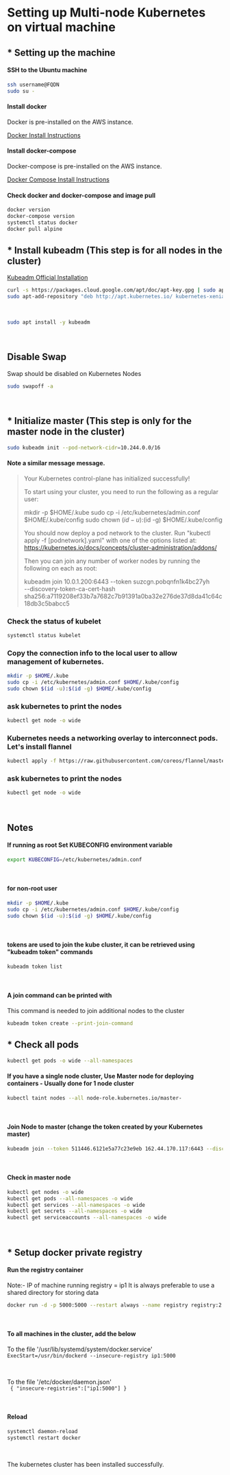 # Setting up Multi-node Kubernetes on virtual machine

## * Setting up the machine

#### SSH to the Ubuntu machine
```bash
ssh username@FQDN
sudo su -
```

#### Install docker
Docker is pre-installed on the AWS instance.

[Docker Install Instructions](https://docs.docker.com/install/)

#### Install docker-compose
Docker-compose is pre-installed on the AWS instance.

[Docker Compose Install Instructions](https://docs.docker.com/compose/install/)

#### Check docker and docker-compose and image pull
```bash
docker version
docker-compose version
systemctl status docker
docker pull alpine
```

## * Install kubeadm (This step is for all nodes in the cluster)
[Kubeadm Official Installation](https://kubernetes.io/docs/setup/independent/install-kubeadm/)

```bash
curl -s https://packages.cloud.google.com/apt/doc/apt-key.gpg | sudo apt-key add
sudo apt-add-repository "deb http://apt.kubernetes.io/ kubernetes-xenial main"
```
<br>


```bash
sudo apt install -y kubeadm
```

<br>

## Disable Swap

Swap should be disabled on Kubernetes Nodes

```bash
sudo swapoff -a
```
<br>

## * Initialize master (This step is only for the master node in the cluster)

```bash
sudo kubeadm init --pod-network-cidr=10.244.0.0/16
```
#### Note a similar message message.

> Your Kubernetes control-plane has initialized successfully!
> 
> To start using your cluster, you need to run the following as a regular user:
> 
>   mkdir -p $HOME/.kube
>   sudo cp -i /etc/kubernetes/admin.conf $HOME/.kube/config
>   sudo chown $(id -u):$(id -g) $HOME/.kube/config
> 
> You should now deploy a pod network to the cluster.
> Run "kubectl apply -f [podnetwork].yaml" with one of the options listed at:
>   https://kubernetes.io/docs/concepts/cluster-administration/addons/
> 
> Then you can join any number of worker nodes by running the following on each as root:
> 
> kubeadm join 10.0.1.200:6443 --token suzcgn.pobqnfn1k4bc27yh \
>     --discovery-token-ca-cert-hash sha256:a7119208ef33b7a7682c7b91391a0ba32e276de37d8da41c64c18db3c5babcc5 
>

### Check the status of kubelet
```bash
systemctl status kubelet
```

### Copy the connection info to the local user to allow management of kubernetes.
```bash
mkdir -p $HOME/.kube
sudo cp -i /etc/kubernetes/admin.conf $HOME/.kube/config
sudo chown $(id -u):$(id -g) $HOME/.kube/config
```

### ask kubernetes to print the nodes
```bash
kubectl get node -o wide
```

### Kubernetes needs a networking overlay to interconnect pods.  Let's install flannel
```bash
kubectl apply -f https://raw.githubusercontent.com/coreos/flannel/master/Documentation/kube-flannel.yml
```


### ask kubernetes to print the nodes
```bash
kubectl get node -o wide
```

<br>


## Notes

#### If running as root Set KUBECONFIG environment variable
```bash
export KUBECONFIG=/etc/kubernetes/admin.conf
```
<br>

#### for non-root user
```bash
mkdir -p $HOME/.kube
sudo cp -i /etc/kubernetes/admin.conf $HOME/.kube/config
sudo chown $(id -u):$(id -g) $HOME/.kube/config
```
<br>

#### tokens are used to join the kube cluster, it can be retrieved using "kubeadm token" commands
```bash
kubeadm token list
```
<br>

#### A join command can be printed with

This command is needed to join additional nodes to the cluster
```bash
kubeadm token create --print-join-command
```

## * Check all pods
```bash
kubectl get pods -o wide --all-namespaces
```

#### If you have a single node cluster, Use Master node for deploying containers - Usually done for 1 node cluster
```bash
kubectl taint nodes --all node-role.kubernetes.io/master-
```
<br>


#### Join Node to master (change the token created by your Kubernetes master)
```bash
kubeadm join --token 511446.6121e5a77c23e9eb 162.44.170.117:6443 --discovery-token-ca-cert-hash sha256:586789540ff1fa8dbb8cf8c9762424b96604e5eaf40cb203b79e5c587b23630b
```
<br>

#### Check in master node
```bash
kubectl get nodes -o wide
kubectl get pods --all-namespaces -o wide
kubectl get services --all-namespaces -o wide
kubectl get secrets --all-namespaces -o wide
kubectl get serviceaccounts --all-namespaces -o wide
```

<br>

## * Setup docker private registry

#### Run the registry container
Note:- IP of machine running registry = ip1
It is always preferable to use a shared directory for storing data
```bash
docker run -d -p 5000:5000 --restart always --name registry registry:2
```
<br>

#### To all machines in the cluster, add the below
To the file '/usr/lib/systemd/system/docker.service'<br>
`ExecStart=/usr/bin/dockerd --insecure-registry ip1:5000`

<br>

To the file '/etc/docker/daemon.json'<br>
` { "insecure-registries":["ip1:5000"] }`

<br>

#### Reload
```bash
systemctl daemon-reload
systemctl restart docker
```
<br>

The kubernetes cluster has been installed successfully.